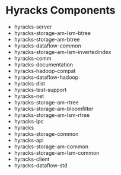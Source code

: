 # Hyracks Components


* hyracks-server
* hyracks-storage-am-lsm-btree
* hyracks-storage-am-btree
* hyracks-dataflow-common
* hyracks-storage-am-lsm-invertedindex
* hyracks-comm
* hyracks-documentation
* hyracks-hadoop-compat
* hyracks-dataflow-hadoop
* hyracks-dist
* hyracks-test-support
* hyracks-net
* hyracks-storage-am-rtree
* hyracks-storage-am-bloomfilter
* hyracks-storage-am-lsm-rtree
* hyracks-ipc
* hyracks
* hyracks-storage-common
* hyracks-api
* hyracks-storage-am-common
* hyracks-storage-am-lsm-common
* hyracks-client
* hyracks-dataflow-std

